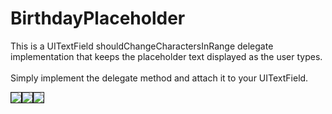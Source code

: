 BirthdayPlaceholder
===================

This is a UITextField shouldChangeCharactersInRange delegate implementation that keeps the placeholder text displayed as the user types.<br><br>
Simply implement the delegate method and attach it to your UITextField.

<img border=1 src="http://getmymacros.com/birthday_placeholder/bpl1.png" /><img border=1 src="http://getmymacros.com/birthday_placeholder/bpl2.png" /><img border=1 src="http://getmymacros.com/birthday_placeholder/bpl3.png" />
